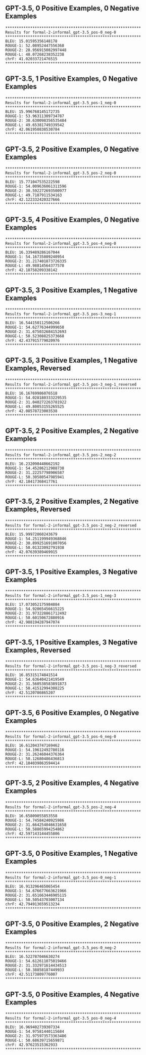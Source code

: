 ## GPT-3.5, 0 Positive Examples, 0 Negative Examples
```text
************************************************************
Results for formal-2-informal_gpt-3.5_pos-0_neg-0
************************************************************
BLEU: 15.01595356148178
ROUGE-1: 52.08952447556368
ROUGE-2: 28.956915082997448
ROUGE-L: 48.07268238352238
chrF: 41.02033721476515
************************************************************
```


## GPT-3.5, 1 Positive Examples, 0 Negative Examples
```text
************************************************************
Results for formal-2-informal_gpt-3.5_pos-1_neg-0
************************************************************
BLEU: 15.996768145172735
ROUGE-1: 53.96311309734787
ROUGE-2: 30.630098356535484
ROUGE-L: 49.65381749339542
chrF: 42.061950838530784
************************************************************
```


## GPT-3.5, 2 Positive Examples, 0 Negative Examples
```text
************************************************************
Results for formal-2-informal_gpt-3.5_pos-2_neg-0
************************************************************
BLEU: 15.771047535222598
ROUGE-1: 54.009636061311596
ROUGE-2: 30.592272693500977
ROUGE-L: 49.7187911534163
chrF: 42.122332420327666
************************************************************
```


## GPT-3.5, 4 Positive Examples, 0 Negative Examples
```text
************************************************************
Results for formal-2-informal_gpt-3.5_pos-4_neg-0
************************************************************
BLEU: 16.339489286167044
ROUGE-1: 54.16735809240954
ROUGE-2: 31.217401873726335
ROUGE-L: 49.98814564377578
chrF: 42.18758209338142
************************************************************
```


## GPT-3.5, 3 Positive Examples, 1 Negative Examples
```text
************************************************************
Results for formal-2-informal_gpt-3.5_pos-3_neg-1
************************************************************
BLEU: 16.544150112506266
ROUGE-1: 54.62776344999658
ROUGE-2: 31.675032684152693
ROUGE-L: 50.52308825373668
chrF: 42.437915779020976
************************************************************
```


## GPT-3.5, 3 Positive Examples, 1 Negative Examples, Reversed
```text
************************************************************
Results for formal-2-informal_gpt-3.5_pos-3_neg-1_reversed
************************************************************
BLEU: 16.16769986076518
ROUGE-1: 54.028180333229535
ROUGE-2: 31.040272263781922
ROUGE-L: 49.80053155265525
chrF: 42.08578723003538
************************************************************
```


## GPT-3.5, 2 Positive Examples, 2 Negative Examples
```text
************************************************************
Results for formal-2-informal_gpt-3.5_pos-2_neg-2
************************************************************
BLEU: 16.232098448662192
ROUGE-1: 54.45286212988738
ROUGE-2: 31.22257798906587
ROUGE-L: 50.30580547985941
chrF: 42.18417368417761
************************************************************
```


## GPT-3.5, 2 Positive Examples, 2 Negative Examples, Reversed
```text
************************************************************
Results for formal-2-informal_gpt-3.5_pos-2_neg-2_reversed
************************************************************
BLEU: 15.99972060243679
ROUGE-1: 54.251199949368846
ROUGE-2: 30.899251691007056
ROUGE-L: 50.01323092791938
chrF: 42.07639389469915
************************************************************
```


## GPT-3.5, 1 Positive Examples, 3 Negative Examples
```text
************************************************************
Results for formal-2-informal_gpt-3.5_pos-1_neg-3
************************************************************
BLEU: 17.073052175984884
ROUGE-1: 54.92065456615225
ROUGE-2: 31.973228861712492
ROUGE-L: 50.60150672880916
chrF: 42.988194287947074
************************************************************
```


## GPT-3.5, 1 Positive Examples, 3 Negative Examples, Reversed
```text
************************************************************
Results for formal-2-informal_gpt-3.5_pos-1_neg-3_reversed
************************************************************
BLEU: 16.85315174841514
ROUGE-1: 54.63640421419549
ROUGE-2: 31.560538583891873
ROUGE-L: 50.41512994308225
chrF: 42.5120786865207
************************************************************
```


## GPT-3.5, 6 Positive Examples, 0 Negative Examples
```text
************************************************************
Results for formal-2-informal_gpt-3.5_pos-6_neg-0
************************************************************
BLEU: 16.612043747169462
ROUGE-1: 54.19612492780116
ROUGE-2: 31.26246044376364
ROUGE-L: 50.12680486436813
chrF: 42.184039863594414
************************************************************
```


## GPT-3.5, 2 Positive Examples, 4 Negative Examples
```text
************************************************************
Results for formal-2-informal_gpt-3.5_pos-2_neg-4
************************************************************
BLEU: 16.65809055853558
ROUGE-1: 54.74584240925986
ROUGE-2: 31.664254046631658
ROUGE-L: 50.58865994254862
chrF: 42.597143144455806
************************************************************
```


## GPT-3.5, 0 Positive Examples, 1 Negative Examples
```text
************************************************************
Results for formal-2-informal_gpt-3.5_pos-0_neg-1
************************************************************
BLEU: 16.913296465065454
ROUGE-1: 54.676677663621966
ROUGE-2: 31.651663446905115
ROUGE-L: 50.50543703007134
chrF: 42.794913659513234
************************************************************
```


## GPT-3.5, 0 Positive Examples, 2 Negative Examples
```text
************************************************************
Results for formal-2-informal_gpt-3.5_pos-0_neg-2
************************************************************
BLEU: 16.522787046630274
ROUGE-1: 54.612611075019466
ROUGE-2: 31.332971614434513
ROUGE-L: 50.38858187449933
chrF: 42.51173809776007
************************************************************
```


## GPT-3.5, 0 Positive Examples, 4 Negative Examples
```text
************************************************************
Results for formal-2-informal_gpt-3.5_pos-0_neg-4
************************************************************
BLEU: 16.969402739307334
ROUGE-1: 54.97581440115684
ROUGE-2: 31.975973573363486
ROUGE-L: 50.68639715659871
chrF: 42.97623515362933
************************************************************
```
